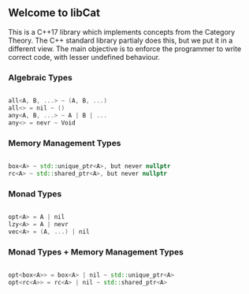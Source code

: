 ## Welcome to libCat

This is a C++17 library which implements concepts from the Category Theory.
The C++ standard library partialy does this, but we put it in a different view.
The main objective is to enforce the programmer to write correct code,
with lesser undefined behaviour.

### Algebraic Types

```C++

all<A, B, ...> ~ (A, B, ...)
all<> = nil ~ ()
any<A, B, ...> ~ A | B | ...
any<> = nevr ~ Void

```

### Memory Management Types

```C++

box<A> ~ std::unique_ptr<A>, but never nullptr
rc<A> ~ std::shared_ptr<A>, but never nullptr

```

### Monad Types

```C++

opt<A> = A | nil
lzy<A> = A | nevr
vec<A> = (A, ...) | nil

```

### Monad Types + Memory Management Types

```C++

opt<box<A>> = box<A> | nil ~ std::unique_ptr<A>
opt<rc<A>> = rc<A> | nil ~ std::shared_ptr<A>

```

